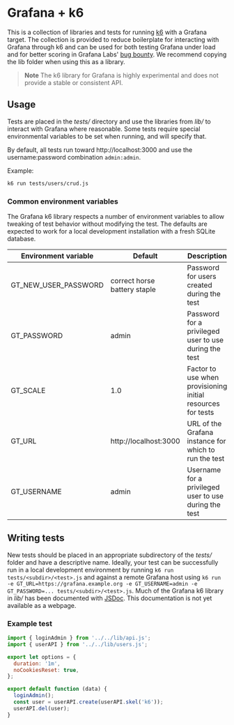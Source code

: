 # Grafana + k6

This is a collection of libraries and tests for running [k6](https://k6.io) with a Grafana target.
The collection is provided to reduce boilerplate for interacting with Grafana through k6 and can be
used for both testing Grafana under load and for better scoring in Grafana Labs' [bug bounty](https://github.com/grafana/bugbounty).
We recommend copying the lib folder when using this as a library.

> **Note**
> The k6 library for Grafana is highly experimental and does not provide a stable or consistent API.

## Usage

Tests are placed in the _tests/_ directory and use the libraries from _lib/_ to interact with Grafana
where reasonable. Some tests require special environmental variables to be set when running, and will specify
that.

By default, all tests run toward http://localhost:3000 and use the username:password combination `admin:admin`.

Example:

```bash
k6 run tests/users/crud.js
```

### Common environment variables

The Grafana k6 library respects a number of environment variables to allow tweaking of test behavior without modifying the test.
The defaults are expected to work for a local development installation with a fresh SQLite database.

| Environment variable | Default                      | Description                                                 |
| -------------------- | ---------------------------- | ----------------------------------------------------------- |
| GT_NEW_USER_PASSWORD | correct horse battery staple | Password for users created during the test                  |
| GT_PASSWORD          | admin                        | Password for a privileged user to use during the test       |
| GT_SCALE             | 1.0                          | Factor to use when provisioning initial resources for tests |
| GT_URL               | http://localhost:3000        | URL of the Grafana instance for which to run the test       |
| GT_USERNAME          | admin                        | Username for a privileged user to use during the test       |

## Writing tests

New tests should be placed in an appropriate subdirectory of the _tests/_ folder and have a descriptive name.
Ideally, your test can be successfully run in a local development environment by running `k6 run tests/<subdir>/<test>.js` and
against a remote Grafana host using `k6 run -e GT_URL=https://grafana.example.org -e GT_USERNAME=admin -e GT_PASSWORD=... tests/<subdir>/<test>.js`.
Much of the Grafana k6 library in _lib/_ has been documented with [JSDoc](https://jsdoc.app). This documentation is not yet available as a webpage.

### Example test

```javascript
import { loginAdmin } from '../../lib/api.js';
import { userAPI } from '../../lib/users.js';

export let options = {
  duration: '1m',
  noCookiesReset: true,
};

export default function (data) {
  loginAdmin();
  const user = userAPI.create(userAPI.skel('k6'));
  userAPI.del(user);
}
```

